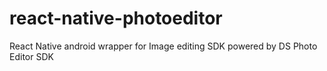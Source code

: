 # react-native-photoeditor
React Native android wrapper for Image editing SDK powered by DS Photo Editor SDK
